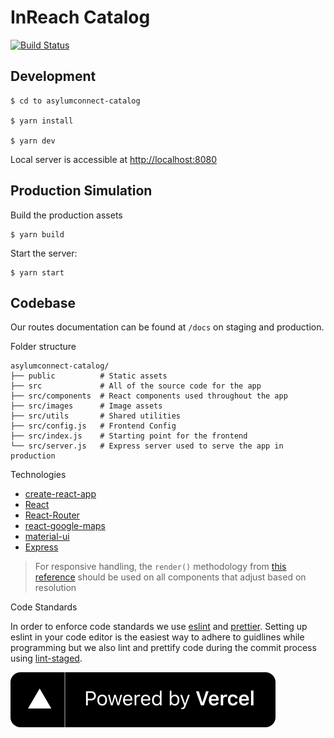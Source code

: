 # InReach Catalog

[![Build Status](https://travis-ci.org/asylum-connect/asylumconnect-catalog.svg?branch=master)](https://travis-ci.org/asylum-connect/asylumconnect-catalog)

## Development

```
$ cd to asylumconnect-catalog

$ yarn install

$ yarn dev
```

Local server is accessible at [http://localhost:8080](http://localhost:8080)

## Production Simulation

Build the production assets

```
$ yarn build
```

Start the server:

```
$ yarn start
```

## Codebase

Our routes documentation can be found at `/docs` on staging and production.

Folder structure

```
asylumconnect-catalog/
├── public          # Static assets
├── src             # All of the source code for the app
├── src/components  # React components used throughout the app
├── src/images      # Image assets
├── src/utils       # Shared utilities
├── src/config.js   # Frontend Config
├── src/index.js    # Starting point for the frontend
└── src/server.js   # Express server used to serve the app in production
```

Technologies

- [create-react-app](https://create-react-app.dev/)
- [React](https://reactjs.org/)
- [React-Router](https://reacttraining.com/react-router/)
- [react-google-maps](https://www.npmjs.com/package/react-google-maps)
- [material-ui](https://material-ui.com/)
- [Express](https://expressjs.com/)

> For responsive handling, the `render()` methodology from [this reference](https://goshakkk.name/different-mobile-desktop-tablet-layouts-react/) should be used on all components that adjust based on resolution

Code Standards

In order to enforce code standards we use [eslint](https://eslint.org/) and [prettier](https://prettier.io/). Setting up eslint in your code editor is the easiest way to adhere to guidlines while programming but we also lint and prettify code during the commit process using [lint-staged](https://github.com/okonet/lint-staged).

[![Powered by Vercel](src/images/vercel.svg)](https://vercel.com/?utm_source=in-reach&utm_campaign=oss)
